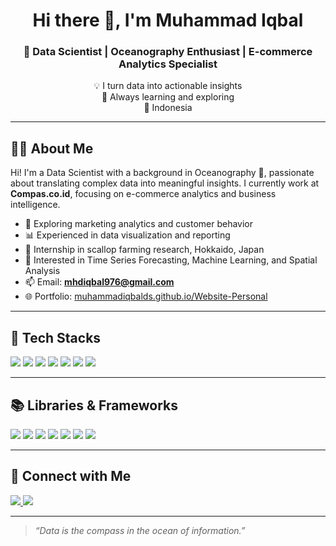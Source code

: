 <h1 align="center">Hi there 👋, I'm Muhammad Iqbal</h1>
<h3 align="center">🌊 Data Scientist | Oceanography Enthusiast | E-commerce Analytics Specialist</h3>

<p align="center">
  💡 I turn data into actionable insights <br>
  🌱 Always learning and exploring <br>
  📍 Indonesia
</p>

---

## 👨‍💻 About Me

Hi! I'm a Data Scientist with a background in Oceanography 🌊, passionate about translating complex data into meaningful insights. I currently work at **Compas.co.id**, focusing on e-commerce analytics and business intelligence.

- 🔭 Exploring marketing analytics and customer behavior  
- 📊 Experienced in data visualization and reporting  
- 🧪 Internship in scallop farming research, Hokkaido, Japan  
- 🧠 Interested in Time Series Forecasting, Machine Learning, and Spatial Analysis  
- 📫 Email: **mhdiqbal976@gmail.com**  
- 🌐 Portfolio: [muhammadiqbalds.github.io/Website-Personal](https://muhammadiqbalds.github.io/Website-Personal)

---

## 🧰 Tech Stacks

<p>
  <img src="https://img.shields.io/badge/Python-3776AB?style=for-the-badge&logo=python&logoColor=white"/>
  <img src="https://img.shields.io/badge/MySQL-005C84?style=for-the-badge&logo=mysql&logoColor=white"/>
  <img src="https://img.shields.io/badge/Power%20BI-F2C811?style=for-the-badge&logo=powerbi&logoColor=black"/>
  <img src="https://img.shields.io/badge/Tableau-E97627?style=for-the-badge&logo=tableau&logoColor=white"/>
  <img src="https://img.shields.io/badge/Google%20Sheets-34A853?style=for-the-badge&logo=google-sheets&logoColor=white"/>
  <img src="https://img.shields.io/badge/Looker%20Studio-4285F4?style=for-the-badge&logo=looker&logoColor=white"/>
  <img src="https://img.shields.io/badge/Canva-00C4CC?style=for-the-badge&logo=canva&logoColor=white"/>
</p>

---

## 📚 Libraries & Frameworks

<p>
  <img src="https://img.shields.io/badge/TensorFlow-FF6F00?style=for-the-badge&logo=tensorflow&logoColor=white"/>
  <img src="https://img.shields.io/badge/Scikit%20Learn-F7931E?style=for-the-badge&logo=scikit-learn&logoColor=white"/>
  <img src="https://img.shields.io/badge/Keras-D00000?style=for-the-badge&logo=keras&logoColor=white"/>
  <img src="https://img.shields.io/badge/PyTorch-EE4C2C?style=for-the-badge&logo=pytorch&logoColor=white"/>
  <img src="https://img.shields.io/badge/Numpy-013243?style=for-the-badge&logo=numpy&logoColor=white"/>
  <img src="https://img.shields.io/badge/Pandas-150458?style=for-the-badge&logo=pandas&logoColor=white"/>
  <img src="https://img.shields.io/badge/Seaborn-4C8CBF?style=for-the-badge"/>
</p>

---

## 🤝 Connect with Me

<p>
  <a href="https://www.linkedin.com/in/muhammad-iqbal976/">
    <img src="https://img.shields.io/badge/LinkedIn-0077B5?style=for-the-badge&logo=linkedin&logoColor=white"/>
  </a>
  <a href="mailto:mhdiqbal976@gmail.com">
    <img src="https://img.shields.io/badge/Email-D14836?style=for-the-badge&logo=gmail&logoColor=white"/>
  </a>
</p>

---

> _“Data is the compass in the ocean of information.”_
